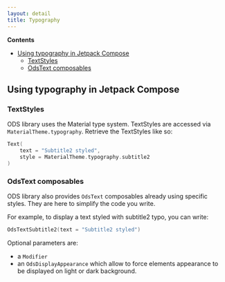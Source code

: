 ```yaml
---
layout: detail
title: Typography
---
```


**Contents**

*   [Using typography in Jetpack Compose](#using-typography-in-jetpack-compose)
    *   [TextStyles](#textstyles)
    *   [OdsText composables](#odstext-composables)

## Using typography in Jetpack Compose

### TextStyles

ODS library uses the Material type system.
TextStyles are accessed via `MaterialTheme.typography`. Retrieve the TextStyles like so:

```kotlin
Text(
    text = "Subtitle2 styled",
    style = MaterialTheme.typography.subtitle2
)
```

### OdsText composables

ODS library also provides `OdsText` composables already using specific styles. They are here to simplify the code you write.

For example, to display a text styled with subtitle2 typo, you can write:

```kotlin
OdsTextSubtitle2(text = "Subtitle2 styled")
```

Optional parameters are:
- a `Modifier`
- an `OdsDisplayAppearance` which allow to force elements appearance to be displayed on light or dark background.
